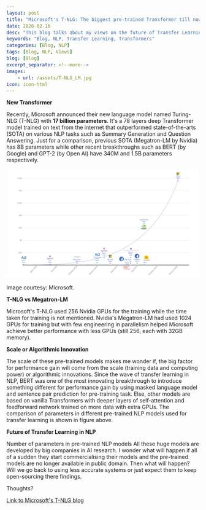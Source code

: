 ```yaml
---
layout: post
title: "Microsoft's T-NLG: The biggest pre-trained Transformer till now"
date: 2020-02-16
desc: "This blog talks about my views on the future of Transfer Learning in NLP"
keywords: "Blog, NLP, Transfer Learning, Transformers"
categories: [Blog, NLP]
tags: [Blog, NLP, Views]
blog: [Blog]
excerpt_separator: <!--more-->
images: 
    - url: /assets/T-NLG_LM.jpg
icon: icon-html
---
```


**New Transformer**

Recently, Microsoft announced their new language model named Turing-NLG (T-NLG) with **17 billion parameters**. It's a 78 layers deep Transformer model trained on text from the internet that outperformed state-of-the-arts (SOTA) on various NLP tasks such as Summary Generation and Question Answering. Just for a comparison, previous SOTA (Megatron-LM by Nvidia) has 8B parameters while other recent breakthroughs such as BERT (by Google) and GPT-2 (by Open AI) have 340M and 1.5B parameters respectively.

![Figure 1: Parameters in different NLP breakthroughs](/assets/T-NLG_LM.jpg)

Image courtesy: Microsoft.

**T-NLG vs Megatron-LM**

Microsoft's T-NLG used 256 Nvidia GPUs for the training while the time taken for training is not mentioned. Nvidia's Megatron-LM had used 1024 GPUs for training but with few engineering in parallelism helped Microsoft achieve better performance with less GPUs (still 256, each with 32GB memory).

**Scale or Algorithmic Innovation**

The scale of these pre-trained models makes me wonder if, the big factor for performance gain will come from the scale (training data and computing power) or algorithmic innovations. Since the wave of transfer learning in NLP, BERT was one of the most innovating breakthrough to introduce something different for performance gain by using masked language model and sentence pair prediction for pre-training task. Else, other models are based on vanilla Transformers with deeper layers of self-attention and feedforward network trained on more data with extra GPUs. The comparison of parameters in different pre-trained NLP models used for transfer learning is shown in figure above. 

**Future of Transfer Learning in NLP**

Number of parameters in pre-trained NLP models
All these huge models are developed by big companies in AI research. I wonder what will happen if all of a sudden they start commercialising their models and the pre-trained models are no longer available in public domain. Then what will happen? Will we go back to using less accurate systems or just expect them to keep open-sourcing there findings.

Thoughts?

<a href="https://www.microsoft.com/en-us/research/blog/turing-nlg-a-17-billion-parameter-language-model-by-microsoft/">Link to Microsoft's T-NLG blog</a>